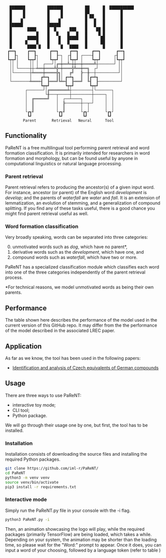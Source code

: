 ```
  ███████          ███████          ██      █  ███████████
  █     █          █     █          ██      █       █
  █     █          █     █          █ ██    █       █
  █    █           █    █           █   █   █       █
  ██████           ██████           █   █   █       █
  █       ████     █  █      ███    █    ██ █       █
  █           █    █   █    █   █   █     █ █       █
  █       █████    █    █   █████   █      ██       █
  █      █    █    █    █   █       █      ██       █
  █       ████ █   █     █   ████   █       █       █
 ┏━━┓     ┏━━┓      ┏━━┓     ┏━━┓      ┏━━┓       ┏━━┓
 ┃  ┠┐    ┃  ┠┐     ┃  ┠─┐  ┌┨  ┃ ┌────┨  ┃      ┌┨  ┃
 ┗┯┯┛│    ┗┯┯┛│     ┗┯┯┛ │  │┗┯┯┛ │    ┗┯┯┛      │┗┯┯┛
  ││ │     ││ │  ┌───┘│╔═╪══╩═╪╪══╪═════╩┼───────┘ ││
  ││ └─────┼┼─╧══╪════╩╬═╪════╬╩══╪══╗  ┌┘         ││
  │└───────┼╧════╪═════╬╗│   ╔╝   ╠──╫──┼──────────┘│
  │        │    ┏┷━┓   ║║│ ┏━┷┓   ║  ║┏━┷┓          │
  └────────╧════┨  ┠═══╝╚╧═┨  ┠═══╝  ╚┨  ┠──────────┘
                ┗┯┯┛       ┗┯┯┛       ┗┯┯┛
         ┌───────┘│╔════════╧┼─────────┤└───────┐
         │        └╫───┬─────┼─────────┼─────┐  │
         │  ╔══════╝   │  ┌──┴────┐    │     │  │
         │  ║          │  ╠───────┼──┬─┘     │  │
         │  ║          │  ║       │  │       │  │
         └┏┓╝          └┏┓╝       └┏┓┘       └┏┓┘
          ┗┛            ┗┛         ┗┛         ┗┛
        Parent       Retrieval   Neural      Tool
```

## Functionality

PaReNT is a free multilingual tool performing parent retrieval and word formation classification. 
It is primarily intended for researchers in word formation and morphology, but can be found useful by anyone in computational linguistics or natural language processing.

### Parent retrieval
Parent retrieval refers to producing the ancestor(s) of a given input word. For instance, ancestor (or parent) of the English word _development_ is _develop_; and the parents of _waterfall_ are _water_ and _fall_. It is an extension of lemmatization, an evolution of stemming, and a generalization of compound splitting. If you find any of these tasks useful, there is a good chance you might find parent retrieval useful as well.

### Word formation classification
Very broadly speaking, words can be separated into three categories: 

 0. unmotivated words such as _dog_, which have no parent*,
 1. derivative words such as the _development_, which have one, and
 2. compound words such as _waterfall_, which have two or more. 

PaReNT has a specialized classification module which classifies each word into one of the three categories independently of the parent retrieval process.

*For technical reasons, we model unmotivated words as being their own parents.

## Performance
The table shown here describes the performance of the model used in the current version of this GitHub repo. 
It may differ from the the performance of the model described in the associated LREC paper.

## Application
As far as we know, the tool has been used in the following papers:

- [Identification and analysis of Czech equivalents of German compounds](https://dspace.cuni.cz/bitstream/handle/20.500.11956/127960/130309002.pdf?sequence=1&isAllowed=y)

## Usage
There are three ways to use PaReNT:

- interactive toy mode;
- CLI tool;
- Python package.

We will go through their usage one by one, but first, the tool has to be installed.

### Installation
Installation consists of downloading the source files and installing the required Python packages.

```bash
git clone https://github.com/iml-r/PaReNT/
cd PaReNT
python3 -m venv venv
source venv/bin/activate
pip3 install -r requirements.txt
```

### Interactive mode
Simply run the PaReNT.py file in your console with the -i flag.

```bash
python3 PaReNT.py -i
```

Then, an animation showcasing the logo will play, while the required packages (primarily TensorFlow) are being loaded, which takes a while. 
Depending on your system, the animation may be shorter than the loading time, so please wait for the "Word:" prompt to appear.
Once it does, you can input a word of your choosing, followed by a language token (refer to table )



